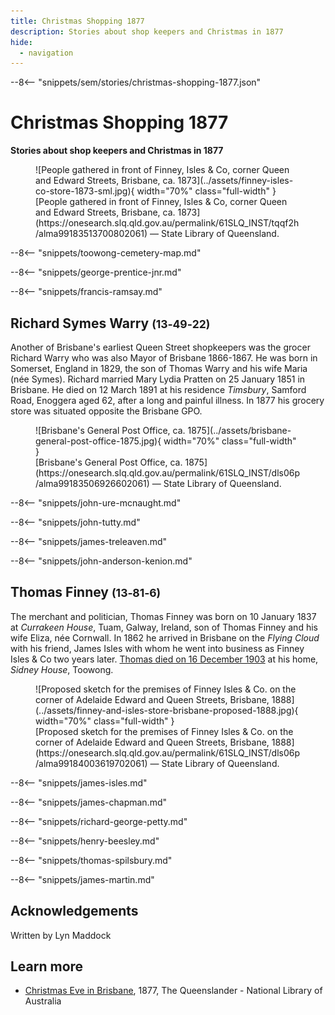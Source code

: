 ```yaml
---
title: Christmas Shopping 1877
description: Stories about shop keepers and Christmas in 1877
hide:
  - navigation
---
```



--8<-- "snippets/sem/stories/christmas-shopping-1877.json"

# Christmas Shopping 1877 

**Stories about shop keepers and Christmas in 1877**

<figure markdown>
  ![People gathered in front of Finney, Isles & Co, corner Queen and Edward Streets, Brisbane, ca. 1873](../assets/finney-isles-co-store-1873-sml.jpg){ width="70%"  class="full-width" }
  <figcaption markdown>[People gathered in front of Finney, Isles & Co, corner Queen and Edward Streets, Brisbane, ca. 1873](https://onesearch.slq.qld.gov.au/permalink/61SLQ_INST/tqqf2h/alma99183513700802061) — State Library of Queensland.</figcaption>
</figure>


--8<-- "snippets/toowong-cemetery-map.md"

--8<-- "snippets/george-prentice-jnr.md"

--8<-- "snippets/francis-ramsay.md"

## Richard Symes Warry <small>(13‑49‑22)</small>

Another of Brisbane's earliest Queen Street shopkeepers was the grocer Richard Warry who was also Mayor of Brisbane 1866-1867. He was born in Somerset, England in 1829, the son of Thomas Warry and his wife Maria (née Symes). Richard married Mary Lydia Pratten on 25 January 1851 in Brisbane. He died on 12 March 1891 at his residence *Timsbury*, Samford Road, Enoggera aged 62, after a long and painful illness. In 1877 his grocery store was situated opposite the Brisbane GPO.

<figure markdown>
  ![Brisbane's General Post Office, ca. 1875](../assets/brisbane-general-post-office-1875.jpg){ width="70%"  class="full-width" }
  <figcaption markdown>[Brisbane's General Post Office, ca. 1875](https://onesearch.slq.qld.gov.au/permalink/61SLQ_INST/dls06p/alma99183506926602061) — State Library of Queensland.</figcaption>
</figure>

--8<-- "snippets/john-ure-mcnaught.md"

--8<-- "snippets/john-tutty.md"

--8<-- "snippets/james-treleaven.md"

--8<-- "snippets/john-anderson-kenion.md"

## Thomas Finney <small>(13‑81‑6)</small>

The merchant and politician, Thomas Finney was born on 10 January 1837 at *Currakeen House*, Tuam, Galway, Ireland, son of Thomas Finney and his wife Eliza, née Cornwall. In 1862 he arrived in Brisbane on the *Flying Cloud* with his friend, James Isles with whom he went into business as Finney Isles & Co two years later. [Thomas died on 16 December 1903](https://adb.anu.edu.au/biography/finney-thomas-3518) at his home, *Sidney House*, Toowong.

<figure markdown>
  ![Proposed sketch for the premises of Finney Isles & Co. on the corner of Adelaide Edward and Queen Streets, Brisbane, 1888](../assets/finney-and-isles-store-brisbane-proposed-1888.jpg){ width="70%"  class="full-width" }
  <figcaption markdown>[Proposed sketch for the premises of Finney Isles & Co. on the corner of Adelaide Edward and Queen Streets, Brisbane, 1888](https://onesearch.slq.qld.gov.au/permalink/61SLQ_INST/dls06p/alma99184003619702061) — State Library of Queensland.</figcaption>
</figure>

<!--
https://en.wikipedia.org/wiki/Thomas_Finney_(politician)#/media/File:StateLibQld_1_103590_Thomas_Finney_of_Finney,_Isles_and_Co.jpg
-->

--8<-- "snippets/james-isles.md"

--8<-- "snippets/james-chapman.md"

--8<-- "snippets/richard-george-petty.md"

--8<-- "snippets/henry-beesley.md"

--8<-- "snippets/thomas-spilsbury.md"

--8<-- "snippets/james-martin.md"

## Acknowledgements

Written by Lyn Maddock

## Learn more 

- [Christmas Eve in Brisbane](https://trove.nla.gov.au/newspaper/article/19763726), 1877, The Queenslander - National Library of Australia

<!--
- https://trove.nla.gov.au/newspaper/article/175544653 1871

-->
<!--
## Sources

- [Family History Research](https://www.familyhistory.bdm.qld.gov.au) - The State of Queensland
- [Trove](https://trove.nla.gov.au) - National Library of Australia
- [Australian Dictionary of Biography](https://adb.anu.edu.au) - Australian National University
- http://thefashionarchives.org/ *(broken link)*
-->
